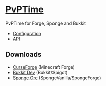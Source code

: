 # [PvPTime](http://guichaguri.com/PvPTime/)
PvPTime for Forge, Sponge and Bukkit

* [Configuration](https://github.com/Guichaguri/PvPTime/wiki/Configuration)
* [API](https://github.com/Guichaguri/PvPTime/wiki/API)

## Downloads
* [CurseForge](https://minecraft.curseforge.com/projects/pvptime) (Minecraft Forge)
* [Bukkit Dev](https://dev.bukkit.org/projects/pvptime) (Bukkit/Spigot)
* [Sponge Ore](https://ore.spongepowered.org/Guichaguri/PvPTime) (SpongeVanilla/SpongeForge)